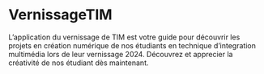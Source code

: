 # VernissageTIM
L’application du vernissage de TIM est votre guide pour découvrir les projets en création numérique de nos étudiants en technique d’integration multimédia lors de leur vernissage 2024. Découvrez et apprecier la créativité de nos étudiant dès maintenant. 
